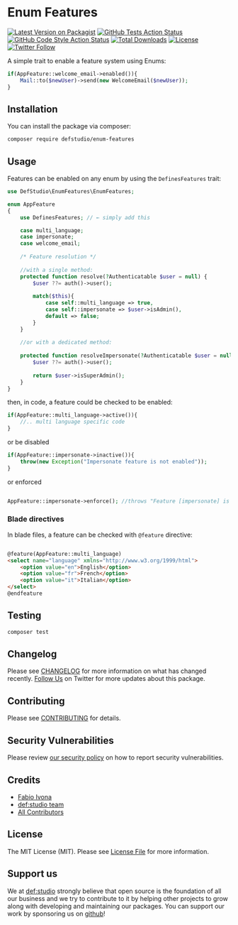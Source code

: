 # Enum Features

[![Latest Version on Packagist](https://img.shields.io/packagist/v/defstudio/enum-features.svg?style=flat-square)](https://packagist.org/packages/defstudio/enum-features)
[![GitHub Tests Action Status](https://img.shields.io/github/actions/workflow/status/defstudio/enum-features/run-tests.yml?branch=main&label=tests&style=flat-square)](https://github.com/defstudio/enum-features/actions?query=workflow%3Arun-tests+branch%3Amain)
[![GitHub Code Style Action Status](https://img.shields.io/github/actions/workflow/status/defstudio/enum-features/fix-php-code-style-issues.yml?branch=main&label=code%20style&style=flat-square)](https://github.com/defstudio/enum-features/actions?query=workflow%3A"Fix+PHP+code+style+issues"+branch%3Amain)
[![Total Downloads](https://img.shields.io/packagist/dt/defstudio/enum-features.svg?style=flat-square)](https://packagist.org/packages/defstudio/enum-features)
[![License](https://img.shields.io/packagist/l/defstudio/telegraph?style=flat&cacheSeconds=3600)](https://packagist.org/packages/defstudio/enum-features)
[![Twitter Follow](https://img.shields.io/twitter/follow/FabioIvona?label=Follow&style=social)](https://twitter.com/FabioIvona?ref_src=twsrc%5Etfw)

A simple trait to enable a feature system using Enums:

```php
if(AppFeature::welcome_email->enabled()){
    Mail::to($newUser)->send(new WelcomeEmail($newUser));
}
```

## Installation

You can install the package via composer:

```bash
composer require defstudio/enum-features
```

## Usage

Features can be enabled on any enum by using the `DefinesFeatures` trait:

```php
use DefStudio\EnumFeatures\EnumFeatures;

enum AppFeature
{
    use DefinesFeatures; // ← simply add this 

    case multi_language;
    case impersonate;
    case welcome_email;
    
    /* Feature resolution */
    
    //with a single method:
    protected function resolve(?Authenticatable $user = null) {
        $user ??= auth()->user();
        
        match($this){
            case self::multi_language => true,
            case self::impersonate => $user->isAdmin(),
            default => false;
        }
    }
    
    //or with a dedicated method:
    
    protected function resolveImpersonate(?Authenticatable $user = null){
        $user ??= auth()->user();
        
        return $user->isSuperAdmin();
    }
}
```


then, in code, a feature could be checked to be enabled:

```php
if(AppFeature::multi_language->active()){
    //.. multi language specific code
}
```

or be disabled

```php
if(AppFeature::impersonate->inactive()){
    throw(new Exception("Impersonate feature is not enabled"));
}
```

or enforced

```php

AppFeature::impersonate->enforce(); //throws "Feature [impersonate] is not enabled"

```

### Blade directives

In blade files, a feature can be checked with `@feature` directive:

```html

@feature(AppFeature::multi_language)
<select name="language" xmlns="http://www.w3.org/1999/html">
    <option value="en">English</option>
    <option value="fr">French</option>
    <option value="it">Italian</option>
</select>
@endfeature

```

## Testing

```bash
composer test
```

## Changelog

Please see [CHANGELOG](CHANGELOG.md) for more information on what has changed recently. [Follow Us](https://twitter.com/FabioIvona) on Twitter for more updates about this package.

## Contributing

Please see [CONTRIBUTING](.github/CONTRIBUTING.md) for details.

## Security Vulnerabilities

Please review [our security policy](../../security/policy) on how to report security vulnerabilities.

## Credits

- [Fabio Ivona](https://github.com/defstudio)
- [def:studio team](https://github.com/defstudio)
- [All Contributors](../../contributors)

## License

The MIT License (MIT). Please see [License File](LICENSE.md) for more information.

## Support us

We at [def:studio](https://github.com/defstudio) strongly believe that open source is the foundation of all our business and we try to contribute to it by helping other projects to grow along with developing and maintaining our packages. You can support our work by sponsoring us on [github](https://github.com/sponsors/defstudio)!
